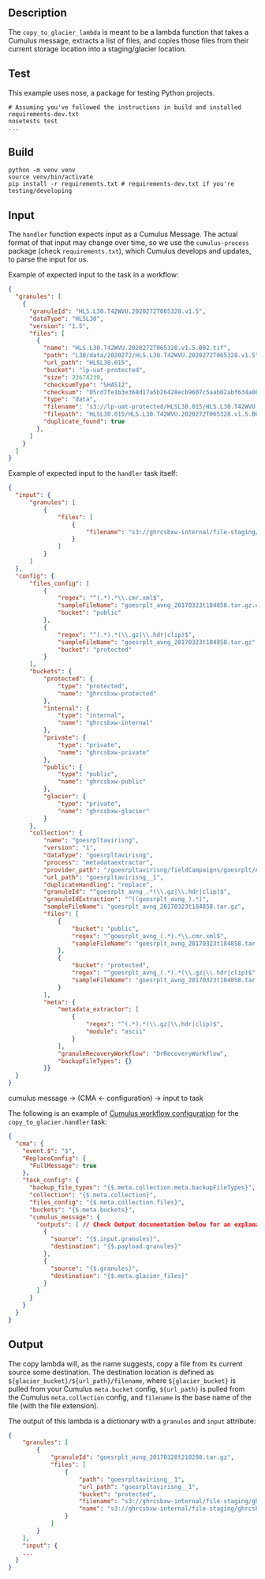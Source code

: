 ## Description

The `copy_to_glacier_lambda` is meant to be a lambda function that takes a Cumulus message, extracts a list of files, and copies those files from their current storage location into a staging/glacier location.


## Test

This example uses nose, a package for testing Python projects.
```
# Assuming you've followed the instructions in build and installed requirements-dev.txt
nosetests test
...
```


## Build

```
python -m venv venv
source venv/bin/activate
pip install -r requirements.txt # requirements-dev.txt if you're testing/developing
```


## Input

The `handler` function expects input as a Cumulus Message. The actual format of that input may change over time, so we use the `cumulus-process` package (check `requirements.txt`), which Cumulus develops and updates, to parse the input for us.

Example of expected input to the task in a workflow:

```json
{
  "granules": [
    {
      "granuleId": "HLS.L30.T42WVU.2020272T065328.v1.5",
      "dataType": "HLSL30",
      "version": "1.5",
      "files": [
        {
          "name": "HLS.L30.T42WVU.2020272T065328.v1.5.B02.tif",
          "path": "L30/data/2020272/HLS.L30.T42WVU.2020272T065328.v1.5",
          "url_path": "HLSL30.015",
          "bucket": "lp-uat-protected",
          "size": 23674239,
          "checksumType": "SHA512",
          "checksum": "05cd7fe1b3e368d17a5b26428ecb9607c5aab02abf634a0834ea7be0c92e14cfa5629c4843b28a52bb3932dc33f0a910899f7f4bf1a53615a66f61a5b378e181",
          "type": "data",
          "filename": "s3://lp-uat-protected/HLSL30.015/HLS.L30.T42WVU.2020272T065328.v1.5.B02.tif",
          "filepath": "HLSL30.015/HLS.L30.T42WVU.2020272T065328.v1.5.B02.tif",
          "duplicate_found": true
        },
      ]
    }
  ]
}
```

Example of expected input to the `handler` task itself:

```json
{
  "input": {
      "granules": [
          {
              "files": [
                  {
                      "filename": "s3://ghrcsbxw-internal/file-staging/ghrcsbxw/goesrpltavirisng__1/goesrplt_avng_20170328t210208.tar.gz"
                  }
              ]
          }
      ]
  },
  "config": {
      "files_config": [
          {
              "regex": "^(.*).*\\.cmr.xml$",
              "sampleFileName": "goesrplt_avng_20170323t184858.tar.gz.cmr.xml",
              "bucket": "public"
          },
          {
              "regex": "^(.*).*(\\.gz|\\.hdr|clip)$",
              "sampleFileName": "goesrplt_avng_20170323t184858.tar.gz",
              "bucket": "protected"
          }
      ],
      "buckets": {
          "protected": {
              "type": "protected",
              "name": "ghrcsbxw-protected"
          },
          "internal": {
              "type": "internal",
              "name": "ghrcsbxw-internal"
          },
          "private": {
              "type": "private",
              "name": "ghrcsbxw-private"
          },
          "public": {
              "type": "public",
              "name": "ghrcsbxw-public"
          },
          "glacier": {
              "type": "private",
              "name": "ghrcsbxw-glacier"
          }
      },
      "collection": {
          "name": "goesrpltavirisng",
          "version": "1",
          "dataType": "goesrpltavirisng",
          "process": "metadataextractor",
          "provider_path": "/goesrpltavirisng/fieldCampaigns/goesrplt/AVIRIS-NG/data/",
          "url_path": "goesrpltavirisng__1",
          "duplicateHandling": "replace",
          "granuleId": "^goesrplt_avng_.*(\\.gz|\\.hdr|clip)$",
          "granuleIdExtraction": "^((goesrplt_avng_).*)",
          "sampleFileName": "goesrplt_avng_20170323t184858.tar.gz",
          "files": [
              {
                  "bucket": "public",
                  "regex": "^goesrplt_avng_(.*).*\\.cmr.xml$",
                  "sampleFileName": "goesrplt_avng_20170323t184858.tar.gz.cmr.xml"
              },
              {
                  "bucket": "protected",
                  "regex": "^goesrplt_avng_(.*).*(\\.gz|\\.hdr|clip)$",
                  "sampleFileName": "goesrplt_avng_20170323t184858.tar.gz"
              }
          ],
          "meta": {
              "metadata_extractor": [
                  {
                      "regex": "^(.*).*(\\.gz|\\.hdr|clip)$",
                      "module": "ascii"
                  }
              ],
              "granuleRecoveryWorkflow": "DrRecoveryWorkflow",
              "backupFileTypes": {}
          }}
  }
}
```

cumulus message -> (CMA <- configuration) -> input to task

The following is an example of [Cumulus workflow configuration](https://nasa.github.io/cumulus/docs/workflows/input_output#cma-configuration) for the `copy_to_glacier.handler` task:

```json
{
  "cma": {
    "event.$": "$",
    "ReplaceConfig": {
      "FullMessage": true
    },
    "task_config": {
      "backup_file_types": "{$.meta.collection.meta.backupFileTypes}",
      "collection": "{$.meta.collection}",
      "files_config": "{$.meta.collection.files}",
      "buckets": "{$.meta.buckets}",
      "cumulus_message": {
        "outputs": [ // Check Output documentation below for an explanation of this config.
          {
            "source": "{$.input.granules}",
            "destination": "{$.payload.granules}"
          },
          {
            "source": "{$.granules}",
            "destination": "{$.meta.glacier_files}"
          }
        ]
      }
    }
  }
}
```

## Output

The copy lambda will, as the name suggests, copy a file from its current source some destination. The destination location is defined as 
`${glacier_bucket}/${url_path}/filename`, where `${glacier_bucket}` is pulled from your Cumulus `meta.bucket` config, `${url_path}` is pulled from the Cumulus `meta.collection` config, and `filename` is the base name of the file (with the file extension).

The output of this lambda is a dictionary with a `granules` and `input` attribute:

```json
{
	"granules": [
		{
			"granuleId": "goesrplt_avng_20170328t210208.tar.gz",
			"files": [
				{
					"path": "goesrpltavirisng__1",
					"url_path": "goesrpltavirisng__1",
					"bucket": "protected",
					"filename": "s3://ghrcsbxw-internal/file-staging/ghrcsbxw/goesrpltavirisng__1/goesrplt_avng_20170328t210208.tar.gz",
					"name": "s3://ghrcsbxw-internal/file-staging/ghrcsbxw/goesrpltavirisng__1/goesrplt_avng_20170328t210208.tar.gz"
				}
			]
		}
	],
	"input": {
    ...
  }
}
```
